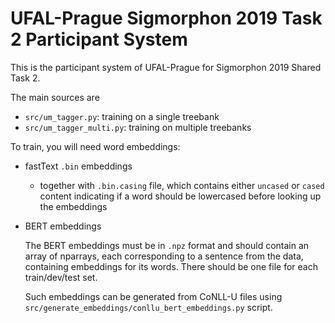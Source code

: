 # UFAL-Prague Sigmorphon 2019 Task 2 Participant System

This is the participant system of UFAL-Prague for Sigmorphon 2019 Shared Task 2.

The main sources are
- `src/um_tagger.py`: training on a single treebank
- `src/um_tagger_multi.py`: training on multiple treebanks

To train, you will need word embeddings:
- fastText `.bin` embeddings
  - together with `.bin.casing` file, which contains either `uncased` or `cased`
    content indicating if a word should be lowercased before looking up the
    embeddings
- BERT embeddings

  The BERT embeddings must be in `.npz` format and should contain an array of
  nparrays, each corresponding to a sentence from the data, containing
  embeddings for its words. There should be one file for each train/dev/test
  set.

  Such embeddings can be generated from CoNLL-U files using
  `src/generate_embeddings/conllu_bert_embeddings.py` script.

